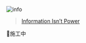 ![info](https://randomblatherdotcom.files.wordpress.com/2014/04/bmust7rcuaa6ueo-jpg-large.jpeg)

> [Information Isn’t Power](https://random-blather.com/2014/04/28/information-isnt-power/)

🚧施工中
